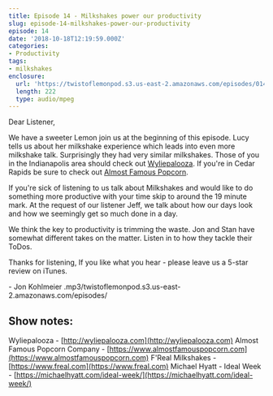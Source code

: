 ```yaml
---
title: Episode 14 - Milkshakes power our productivity
slug: episode-14-milkshakes-power-our-productivity
episode: 14
date: '2018-10-18T12:19:59.000Z'
categories:
- Productivity
tags:
- milkshakes
enclosure:
  url: 'https://twistoflemonpod.s3.us-east-2.amazonaws.com/episodes/014-lwatol-20181018.mp3 '
  length: 222
  type: audio/mpeg
---
```


Dear Listener,

We have a sweeter Lemon join us at the beginning of this episode. Lucy tells us about her milkshake experience which leads into even more milkshake talk. Surprisingly they had very similar milkshakes. Those of you in the Indianapolis area should check out [Wyliepalooza](http://wyliepalooza.com). If you're in Cedar Rapids be sure to check out [Almost Famous Popcorn](https://www.almostfamouspopcorn.com).

If you're sick of listening to us talk about Milkshakes and would like to do something more productive with your time skip to around the 19 minute mark. At the request of our listener Jeff, we talk about how our days look and how we seemingly get so much done in a day.

We think the key to productivity is trimming the waste. Jon and Stan have somewhat different takes on the matter. Listen in to how they tackle their ToDos.

Thanks for listening, If you like what you hear - please leave us a 5-star review on iTunes.

\- Jon Kohlmeier
.mp3/twistoflemonpod.s3.us-east-2.amazonaws.com/episodes/
## Show notes:

Wyliepalooza - [http://wyliepalooza.com](http://wyliepalooza.com) Almost Famous Popcorn Company - [https://www.almostfamouspopcorn.com](https://www.almostfamouspopcorn.com) F'Real Milkshakes - [https://www.freal.com](https://www.freal.com) Michael Hyatt - Ideal Week - [https://michaelhyatt.com/ideal-week/](https://michaelhyatt.com/ideal-week/)
